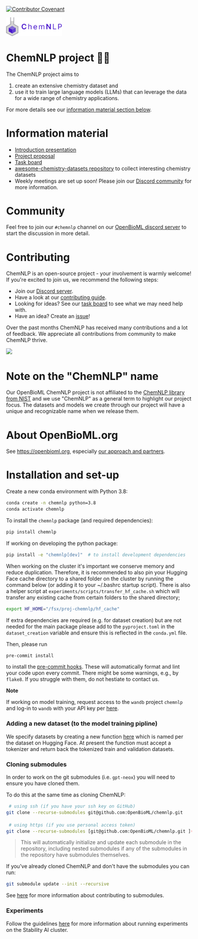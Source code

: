 [![Contributor Covenant](https://img.shields.io/badge/Contributor%20Covenant-2.1-4baaaa.svg)](code_of_conduct.md)

<img src="/assets/logo/chemnlp.png" width="30%" height="30%">

# ChemNLP project 🧪🚀

The ChemNLP project aims to

1. create an extensive chemistry dataset and
1. use it to train large language models (LLMs) that can leverage the data for a wide range of chemistry applications.

For more details see our [information material section below](#information-material).

# Information material

- [Introduction presentation](https://docs.google.com/presentation/d/1JkAKJveYsNGtAWoaksU8ykTdrC0aX3FshiFJ13SU6o8/edit?usp=sharing)
- [Project proposal](https://docs.google.com/document/d/1C44EKSJRojm39P2CaxnEq-0FGwDRaknKxJ8lZI6xr5M/edit?usp=sharing)
- [Task board](https://github.com/orgs/OpenBioML/projects/5/views/1)
- [awesome-chemistry-datasets repository](https://github.com/kjappelbaum/awesome-chemistry-datasets) to collect interesting chemistry datasets
- Weekly meetings are set up soon! Please join our [Discord community](#community) for more information.

# Community

Feel free to join our `#chemnlp` channel on our [OpenBioML discord server](https://discord.com/invite/GgDBFP8ZEt) to start the discussion in more detail.

# Contributing

ChemNLP is an open-source project - your involvement is warmly welcome! If you're excited to join us, we recommend the following steps:

- Join our [Discord server](#community).
- Have a look at our [contributing guide](docs/CONTRIBUTING.md).
- Looking for ideas? See our [task board](https://github.com/orgs/OpenBioML/projects/5/views/1) to see what we may need help with.
- Have an idea? Create an [issue](https://github.com/OpenBioML/chemnlp/issues)!

Over the past months ChemNLP has received many contributions and a lot of feedback. We appreciate all contributions from community to make ChemNLP thrive.

<a href="https://github.com/openbioml/chemnlp/graphs/contributors">
  <img src="https://contrib.rocks/image?repo=openbioml/chemnlp" />
</a>

# Note on the "ChemNLP" name

Our OpenBioML ChemNLP project is not affiliated to the [ChemNLP library from NIST](https://arxiv.org/abs/2209.08203) and we use "ChemNLP" as a general term to highlight our project focus. The datasets and models we create through our project will have a unique and recognizable name when we release them.

# About OpenBioML.org

See https://openbioml.org, especially [our approach and partners](https://openbioml.org/approach-and-partners.html).

# Installation and set-up

Create a new conda environment with Python 3.8:

```bash
conda create -n chemnlp python=3.8
conda activate chemnlp
```

To install the `chemnlp` package (and required dependencies):

```bash
pip install chemnlp
```

If working on developing the python package:

```bash
pip install -e "chemnlp[dev]"  # to install development dependencies
```

When working on the cluster it's important we conserve memory and reduce duplication. Therefore, it is recommended to also pin your Hugging Face cache directory to a shared folder on the cluster by running the command below (or adding it to your ~/.bashrc startup script). There is also a helper script at `experiments/scripts/transfer_hf_cache.sh` which will transfer any existing cache from certain folders to the shared directory;

```bash
export HF_HOME="/fsx/proj-chemnlp/hf_cache"
```

If extra dependencies are required (e.g. for dataset creation) but are not needed for the main package please add to the `pyproject.toml` in the `dataset_creation` variable and ensure this is reflected in the `conda.yml` file.

Then, please run

```bash
pre-commit install
```

to install the [pre-commit hooks](https://pre-commit.com/). These will automatically format and lint your code upon every commit.
There might be some warnings, e.g., by `flake8`. If you struggle with them, do not hestiate to contact us.

**Note**

If working on model training, request access to the `wandb` project `chemnlp`
and log-in to `wandb` with your API key per [here](https://docs.wandb.ai/quickstart).

### Adding a new dataset (to the model training pipline)

We specify datasets by creating a new function [here](src/chemnlp/data/hf_datasets.py) which is named per the dataset on Hugging Face. At present the function must accept a tokenizer and return back the tokenized train and validation datasets.

### Cloning submodules

In order to work on the git submodules (i.e. `gpt-neox`) you will need to ensure you have cloned them.

To do this at the same time as cloning ChemNLP:

```bash
 # using ssh (if you have your ssh key on GitHub)
git clone --recurse-submodules git@github.com:OpenBioML/chemnlp.git

 # using https (if you use personal access token)
git clone --recurse-submodules [git@github.com:OpenBioML/chemnlp.git ](https://github.com/OpenBioML/chemnlp.git)
```

> This will automatically initialize and update each submodule in the repository, including nested submodules if any of the submodules in the repository have submodules themselves.

If you've already cloned ChemNLP and don't have the submodules you can run:

```bash
git submodule update --init --recursive
```

See [here](docs/SUBMODULES.md) for more information about contributing to submodules.

### Experiments

Follow the guidelines [here](docs/EXPERIMENT.md) for more information about running experiments on the Stability AI cluster.
